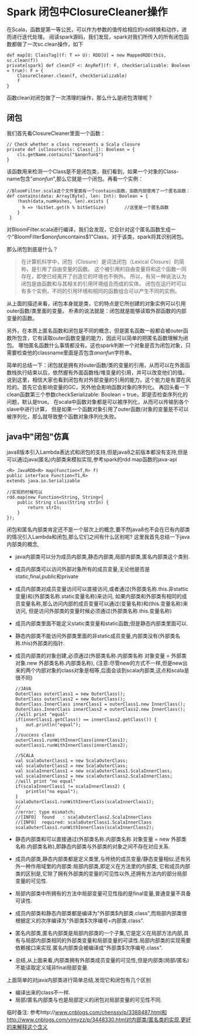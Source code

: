 # Spark 闭包中ClosureCleaner操作

在Scala，函数是第一等公民，可以作为参数的值传给相应的rdd转换和动作，进而进行迭代处理。
阅读spark源码，我们发现，spark对我们所传入的所有闭包函数都做了一次sc.clean操作，如下

    def map[U: ClassTag](f: T => U): RDD[U] = new MappedRDD(this, sc.clean(f))
    private[spark] def clean[F <: AnyRef](f: F, checkSerializable: Boolean = true): F = {
        ClosureCleaner.clean(f, checkSerializable)
        f
    }
函数clean对闭包做了一次清理的操作，那么什么是闭包清理呢？

## 闭包
我们首先看ClosureCleaner里面一个函数：

    // Check whether a class represents a Scala closure
    private def isClosure(cls: Class[_]): Boolean = {
        cls.getName.contains("$anonfun$")
    }
该函数用来检测一个Class是不是闭包类，我们看到，如果一个对象的Class-name包含"$anonfun$",那么它就是一个闭包。再看一个实例：

    //BloomFilter.scala这个文件里面有一个contains函数，函数内部使用了一个匿名函数：
    def contains(data: Array[Byte], len: Int): Boolean = {
        !hash(data,numHashes, len).exists {
          h => !bitSet.get(h % bitSetSize)       //这里是一个匿名函数
        } 
     }
对BloomFilter.scala进行编译，我们会发现，它会针对这个匿名函数生成一个"BloomFilter$$anonfun$contains$1"Class，对于该类，spark将其识别闭包。

那么闭包到底是什么？

> 在计算机科学中，闭包（Closure）是词法闭包（Lexical Closure）的简称，是引用了自由变量的函数。
> 这个被引用的自由变量将和这个函数一同存在，即使已经离开了创造它的环境也不例外。
> 所以，有另一种说法认为闭包是由函数和与其相关的引用环境组合而成的实体。
> 闭包在运行时可以有多个实例，不同的引用环境和相同的函数组合可以产生不同的实例。

从上面的描述来看，闭包本身就是类，它的特点是它所创建的对象实例可以引用outer函数/类里面的变量。
朴素的说法就是：闭包就是能够读取外部函数的内部变量的函数。

另外，在本质上匿名函数和闭包是不同的概念，但是匿名函数一般都会被outer函数所包含，它有读取outer函数变量的能力，因此可以简单的把匿名函数理解为闭包。
哪怕匿名函数什么事情都没有。这也spark判断一个对象是否为闭包对象，只需要检查他的classname里面是否包含$anonfun$字符串。

简单的总结一下：闭包就是拥有对outer函数/类的变量的引用，从而可以在外面函数栈执行结束以后，依然握有外面函数栈/堆变量的引用，并可以改变他们的值。
说到这里，相信大家也看到闭包有对外部变量的引用的能力，这个能力是有潜在风险的。首先它会影响变量的GC，另外他会影响函数对象的序列化。
再回头看一下clean函数第三个参数checkSerializable: Boolean = true，即是否检查序列化的问题，默认是true。
在scala中函数对象都是可以被序列化，从而可以传输到各个slave中进行计算，
但是如果一个函数对象引用了outer函数/对象的变量是不可以被序列化，那么就导致整个函数对象序列化失败。

## java中"闭包"仿真

java8版本引入Lambda表达式和闭包的支持,但是java8之前版本都没有支持,但是可以通过java(匿名)内部类来模拟实现,参考spark的rdd map函数的java-api

    <R> JavaRDD<R> map(Function<T,R> f)
    public interface Function<T1,R>
    extends java.io.Serializable
    
    //实现的时候可以
    rdd.map(new Function<String, String>{
        public String class(String strIn) {
            return strIn;
        }
    });
    
闭包和匿名内部类肯定还不是一个层次上的概念,要不然java8也不会在已有内部类的情况引入Lambda和闭包,那么它们之间有什么区别呢?
这里我首先总结一下java内部类的概念,

+   java内部类可以分为成员内部类,静态内部类,局部内部类,匿名内部类这个类别.
+   成员内部类可以访问外部对象所有的成员变量,无论他是否是static,final,public和private
+   成员内部类对成员变量访问可以直接访问,或者通过(外部类名称.this.非stattic变量)和(外部类名称.static变量名称)来访问,
如果内部类和外部类有相同的成员变量名称,那么访问内部的成员变量可以通过(变量名称)和(this.变量名称)来访问,
但是访问外部类的变量时候必须通过(外部类名称.this.变量名称)
+   成员内部类里面不能定义static类变量和static函数;但是静态内部类里面可以.
+   静态内部类不能访问外部类里面的非static成员变量,内部类没有(外部类名称.this)外部类的指针.
+   成员内部类的对象创建,必须通过(外部类名称.内部类名称 对象变量 = 外部类对象.new 外部类名称.内部类名称),
(注意:尽管new的方式不一样,但是new出来的两个内部对象的class对象是相等,后面会谈到scala内部类,这点和scala是很不同)

        //JAVA
        OuterClass outerClass1 = new OuterClass();
        OuterClass outerClass2 = new OuterClass();
        OuterClass.InnerClass innerClass1 = outerClass1.new InnerClass();
        OuterClass.InnerClass innerClass2 = outerClass2.new InnerClass();
        //will print "equal"
        if(innerClass1.getClass() == innerClass2.getClass()) {
            out.println("equal");
        }
        //success class
        outerClass1.runWithInnerClass(innerClass1);
        outerClass1.runWithInnerClass(innerClass2);
        
        //SCALA
        val scalaOuterClass1 = new ScalaOuterClass;
        val scalaOuterClass2 = new ScalaOuterClass;
        val scalaInnerClass1 = new scalaOuterClass1.ScalaInnerClass;
        val scalaInnerClass2 = new scalaOuterClass2.ScalaInnerClass;
        //will print "no equal"
        if(scalaInnerClass1 != scalaInnerClass2) {
            println("no equal");
        }
        scalaOuterClass1.runWithInnerClass(scalaInnerClass1);
        //
        //error: type mismatch;
        //[INFO]  found   : scalaOuterClass2.ScalaInnerClass
        //[INFO]  required: scalaOuterClass1.ScalaInnerClass
        scalaOuterClass1.runWithInnerClass(scalaInnerClass2);
        
+   静态内部类和可以直接通过(外部类名称.内部类名称 对象变量 = new 外部类名称.内部类名称),即静态内部类与外部类的对象之间不存在对应关系.
+   成员内部类,静态内部类都是定义类里,与传统的成员变量/静态变量相似.还有另外一种作用域里的内部类:局部内部类,即定义在方法里的内部类,
它和成员内部类的区别是,它除了拥有外部类的变量的可见性以外,还拥有方法内的部分局部变量的可见性.
+   局部内部类中所拥有的方法中局部变量可见性指的是final变量,普通变量不具备可读性.
+   成员内部类和静态内部类都是编译为"外部类$内部类.class",而局部内部类很根据定义的次序编译为"外部类$次序编号+内部类.class".
+   匿名内部类,匿名内部类是局部内部类的一个子集,它是定义在局部方法内部,具有与局部内部类相同的外部类变量和局部变量的可读性.局部内部类的实现需要依赖接口来实现.匿名内部类会被编译成"外部类$次序编号.class".
+   总结,从上面来看,内部类拥有外部类成员变量的可见性,但是内部类(局部/匿名)不能读取定义域非final局部变量.

上面简单的对java内部类进行简单总结,发现它和闭包有几个区别
+   编译出来的class不一样.
+   局部/匿名内部类与也是局部定义的闭包对局部变量的可见性不同.



临时备注:
参考http://www.cnblogs.com/chenssy/p/3388487.html和http://www.cnblogs.com/yjmyzz/p/3448330.html对内部类/匿名类的实现,更好的来解释这个含义

     
